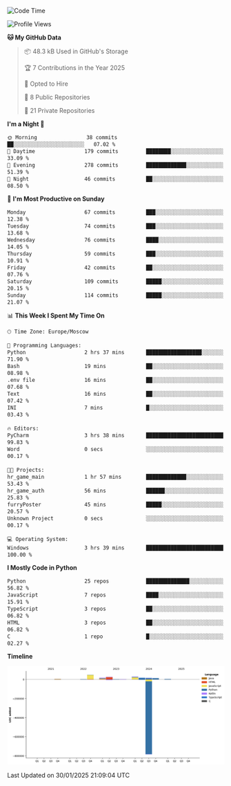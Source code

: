 <!--START_SECTION:waka-->
![Code Time](http://img.shields.io/badge/Code%20Time-591%20hrs%2031%20mins-blue)

![Profile Views](http://img.shields.io/badge/Profile%20Views-6-blue)

**🐱 My GitHub Data** 

> 📦 48.3 kB Used in GitHub's Storage 
 > 
> 🏆 7 Contributions in the Year 2025
 > 
> 💼 Opted to Hire
 > 
> 📜 8 Public Repositories 
 > 
> 🔑 21 Private Repositories 
 > 
**I'm a Night 🦉** 

```text
🌞 Morning                38 commits          ██░░░░░░░░░░░░░░░░░░░░░░░   07.02 % 
🌆 Daytime                179 commits         ████████░░░░░░░░░░░░░░░░░   33.09 % 
🌃 Evening                278 commits         █████████████░░░░░░░░░░░░   51.39 % 
🌙 Night                  46 commits          ██░░░░░░░░░░░░░░░░░░░░░░░   08.50 % 
```
📅 **I'm Most Productive on Sunday** 

```text
Monday                   67 commits          ███░░░░░░░░░░░░░░░░░░░░░░   12.38 % 
Tuesday                  74 commits          ███░░░░░░░░░░░░░░░░░░░░░░   13.68 % 
Wednesday                76 commits          ████░░░░░░░░░░░░░░░░░░░░░   14.05 % 
Thursday                 59 commits          ███░░░░░░░░░░░░░░░░░░░░░░   10.91 % 
Friday                   42 commits          ██░░░░░░░░░░░░░░░░░░░░░░░   07.76 % 
Saturday                 109 commits         █████░░░░░░░░░░░░░░░░░░░░   20.15 % 
Sunday                   114 commits         █████░░░░░░░░░░░░░░░░░░░░   21.07 % 
```


📊 **This Week I Spent My Time On** 

```text
🕑︎ Time Zone: Europe/Moscow

💬 Programming Languages: 
Python                   2 hrs 37 mins       ██████████████████░░░░░░░   71.90 % 
Bash                     19 mins             ██░░░░░░░░░░░░░░░░░░░░░░░   08.98 % 
.env file                16 mins             ██░░░░░░░░░░░░░░░░░░░░░░░   07.68 % 
Text                     16 mins             ██░░░░░░░░░░░░░░░░░░░░░░░   07.42 % 
INI                      7 mins              █░░░░░░░░░░░░░░░░░░░░░░░░   03.43 % 

🔥 Editors: 
PyCharm                  3 hrs 38 mins       █████████████████████████   99.83 % 
Word                     0 secs              ░░░░░░░░░░░░░░░░░░░░░░░░░   00.17 % 

🐱‍💻 Projects: 
hr_game_main             1 hr 57 mins        █████████████░░░░░░░░░░░░   53.43 % 
hr_game_auth             56 mins             ██████░░░░░░░░░░░░░░░░░░░   25.83 % 
furryPoster              45 mins             █████░░░░░░░░░░░░░░░░░░░░   20.57 % 
Unknown Project          0 secs              ░░░░░░░░░░░░░░░░░░░░░░░░░   00.17 % 

💻 Operating System: 
Windows                  3 hrs 39 mins       █████████████████████████   100.00 % 
```

**I Mostly Code in Python** 

```text
Python                   25 repos            ██████████████░░░░░░░░░░░   56.82 % 
JavaScript               7 repos             ████░░░░░░░░░░░░░░░░░░░░░   15.91 % 
TypeScript               3 repos             ██░░░░░░░░░░░░░░░░░░░░░░░   06.82 % 
HTML                     3 repos             ██░░░░░░░░░░░░░░░░░░░░░░░   06.82 % 
C                        1 repo              █░░░░░░░░░░░░░░░░░░░░░░░░   02.27 % 
```



**Timeline**

![Lines of Code chart](https://raw.githubusercontent.com/adlemx/adlemx/main/assets/bar_graph.png)


 Last Updated on 30/01/2025 21:09:04 UTC
<!--END_SECTION:waka-->
